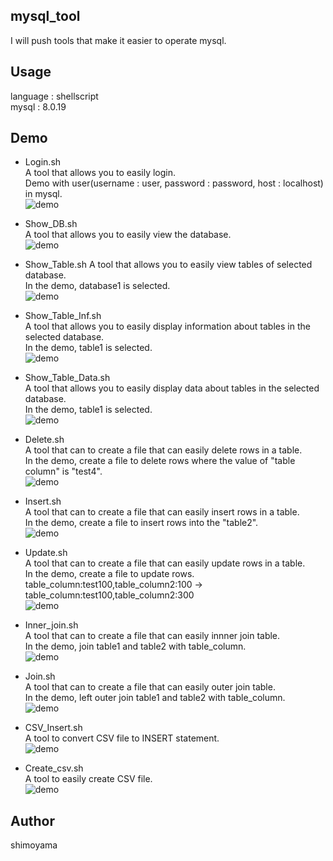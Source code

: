 ## mysql_tool
I will push tools that make it easier to operate mysql.  

## Usage
language : shellscript  
mysql : 8.0.19  

## Demo
* Login.sh  
A tool that allows you to easily login.  
Demo with user(username : user, password : password, host : localhost) in mysql.  
![demo](https://raw.githubusercontent.com/wiki/srn221B/mysql_tool/image/Login.gif)  
* Show_DB.sh  
A tool that allows you to easily view the database.  
![demo](https://raw.githubusercontent.com/wiki/srn221B/mysql_tool/image/Show_DB.gif)  
* Show_Table.sh
A tool that allows you to easily view tables of selected database.  
In the demo, database1 is selected.  
![demo](https://raw.githubusercontent.com/wiki/srn221B/mysql_tool/image/Show_Table.gif)  
* Show_Table_Inf.sh  
A tool that allows you to easily display information about tables in the selected database.  
In the demo, table1 is selected.  
![demo](https://raw.githubusercontent.com/wiki/srn221B/mysql_tool/image/Show_Table_Inf.gif)  
  
* Show_Table_Data.sh  
A tool that allows you to easily display data about tables in the selected database.  
In the demo, table1 is selected.  
![demo](https://raw.githubusercontent.com/wiki/srn221B/mysql_tool/image/Show_Table_Data.gif)  
* Delete.sh  
A tool that can to create a file that can easily delete rows in a table.  
In the demo, create a file to delete rows where the value of "table column" is "test4".  
![demo](https://raw.githubusercontent.com/wiki/srn221B/mysql_tool/image/delete.gif)  
* Insert.sh  
A tool that can to create a file that can easily insert rows in a table.  
In the demo, create a file to insert rows into the "table2".  
![demo](https://raw.githubusercontent.com/wiki/srn221B/mysql_tool/image/insert.gif)  
* Update.sh  
A tool that can to create a file that can easily update rows in a table.  
In the demo, create a file to update rows.  
table_column:test100,table_column2:100 → table_column:test100,table_column2:300  
![demo](https://raw.githubusercontent.com/wiki/srn221B/mysql_tool/image/update.gif)  
* Inner_join.sh  
A tool that can to create a file that can easily innner join table.  
In the demo, join table1 and table2 with table_column.  
![demo](https://raw.githubusercontent.com/wiki/srn221B/mysql_tool/image/innner_join.gif)  
* Join.sh  
A tool that can to create a file that can easily outer join table.  
In the demo, left outer join table1 and table2 with table_column.  
![demo](https://raw.githubusercontent.com/wiki/srn221B/mysql_tool/image/join.gif)  
  
* CSV_Insert.sh  
A tool to convert CSV file to INSERT statement.  
![demo](https://raw.githubusercontent.com/wiki/srn221B/mysql_tool/image/CSV_Insert.gif)
* Create_csv.sh  
A tool to easily create CSV file.  
![demo](https://raw.githubusercontent.com/wiki/srn221B/mysql_tool/image/Create_csv.gif)


## Author
shimoyama